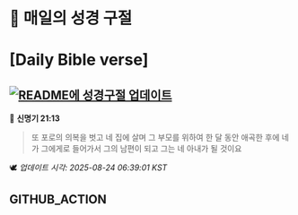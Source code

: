 # 🙏 매일의 성경 구절
# [Daily Bible verse]
## [![README에 성경구절 업데이트](https://github.com/DONGSUKA/first_test/actions/workflows/update-readme-bible.yml/badge.svg)](https://github.com/DONGSUKA/first_test/actions/workflows/update-readme-bible.yml)
<!-- START_BIBLE_VERSE -->
📖 **신명기 21:13**
> 또 포로의 의복을 벗고 네 집에 살며 그 부모를 위하여 한 달 동안 애곡한 후에 네가 그에게로 들어가서 그의 남편이 되고 그는 네 아내가 될 것이요

🕊️ _업데이트 시각: 2025-08-24 06:39:01 KST_
  <!-- END_BIBLE_VERSE -->
## GITHUB_ACTION
